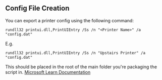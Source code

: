 ## Config File Creation

You can export a printer config using the following command:

```
rundll32 printui.dll,PrintUIEntry /Ss /n "<Printer Name>" /a "config.dat"
```

E.g. 

```
rundll32 printui.dll,PrintUIEntry /Ss /n "Upstairs Printer" /a "config.dat"
```

This should be placed in the root of the main folder you're packaging the script in.
[Microsoft Learn Documentation](https://learn.microsoft.com/en-us/windows-server/administration/windows-commands/rundll32-printui)
